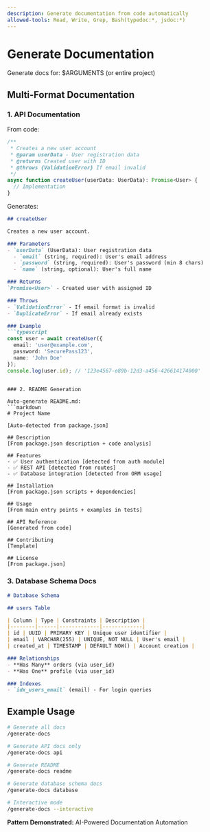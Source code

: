 ```yaml
---
description: Generate documentation from code automatically
allowed-tools: Read, Write, Grep, Bash(typedoc:*, jsdoc:*)
---
```


# Generate Documentation

Generate docs for: $ARGUMENTS (or entire project)

## Multi-Format Documentation

### 1. API Documentation

From code:
```typescript
/**
 * Creates a new user account
 * @param userData - User registration data
 * @returns Created user with ID
 * @throws {ValidationError} If email invalid
 */
async function createUser(userData: UserData): Promise<User> {
  // Implementation
}
```

Generates:
```markdown
## createUser

Creates a new user account.

### Parameters
- `userData` (UserData): User registration data
  - `email` (string, required): User's email address
  - `password` (string, required): User's password (min 8 chars)
  - `name` (string, optional): User's full name

### Returns
`Promise<User>` - Created user with assigned ID

### Throws
- `ValidationError` - If email format is invalid
- `DuplicateError` - If email already exists

### Example
```typescript
const user = await createUser({
  email: 'user@example.com',
  password: 'SecurePass123',
  name: 'John Doe'
});
console.log(user.id); // '123e4567-e89b-12d3-a456-426614174000'
```
```

### 2. README Generation

Auto-generate README.md:
```markdown
# Project Name

[Auto-detected from package.json]

## Description
[From package.json description + code analysis]

## Features
- ✅ User authentication [detected from auth module]
- ✅ REST API [detected from routes]
- ✅ Database integration [detected from ORM usage]

## Installation
[From package.json scripts + dependencies]

## Usage
[From main entry points + examples in tests]

## API Reference
[Generated from code]

## Contributing
[Template]

## License
[From package.json]
```

### 3. Database Schema Docs

```markdown
# Database Schema

## users Table

| Column | Type | Constraints | Description |
|--------|------|-------------|-------------|
| id | UUID | PRIMARY KEY | Unique user identifier |
| email | VARCHAR(255) | UNIQUE, NOT NULL | User's email |
| created_at | TIMESTAMP | DEFAULT NOW() | Account creation |

### Relationships
- **Has Many** orders (via user_id)
- **Has One** profile (via user_id)

### Indexes
- `idx_users_email` (email) - For login queries
```

## Example Usage

```bash
# Generate all docs
/generate-docs

# Generate API docs only
/generate-docs api

# Generate README
/generate-docs readme

# Generate database schema docs
/generate-docs database

# Interactive mode
/generate-docs --interactive
```

**Pattern Demonstrated:** AI-Powered Documentation Automation
